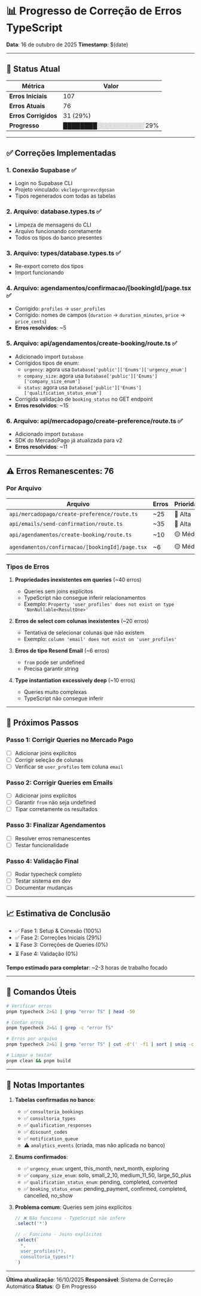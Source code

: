 # 📊 Progresso de Correção de Erros TypeScript

**Data**: 16 de outubro de 2025
**Timestamp**: $(date)

---

## 🎯 Status Atual

| Métrica | Valor |
|---------|-------|
| **Erros Iniciais** | 107 |
| **Erros Atuais** | 76 |
| **Erros Corrigidos** | 31 (29%) |
| **Progresso** | ████████░░░░░░░░░░░ 29% |

---

## ✅ Correções Implementadas

### 1. **Conexão Supabase** ✅
- Login no Supabase CLI
- Projeto vinculado: `vkclegvrqprevcdgosan`
- Tipos regenerados com todas as tabelas

### 2. **Arquivo: database.types.ts** ✅
- Limpeza de mensagens do CLI
- Arquivo funcionando corretamente
- Todos os tipos do banco presentes

### 3. **Arquivo: types/database.types.ts** ✅
- Re-export correto dos tipos
- Import funcionando

### 4. **Arquivo: agendamentos/confirmacao/[bookingId]/page.tsx** ✅
- Corrigido: `profiles` → `user_profiles`
- Corrigido: nomes de campos (`duration` → `duration_minutes`, `price` → `price_cents`)
- **Erros resolvidos**: ~5

### 5. **Arquivo: api/agendamentos/create-booking/route.ts** ✅
- Adicionado import `Database`
- Corrigidos tipos de enum:
  - `urgency`: agora usa `Database['public']['Enums']['urgency_enum']`
  - `company_size`: agora usa `Database['public']['Enums']['company_size_enum']`
  - `status`: agora usa `Database['public']['Enums']['qualification_status_enum']`
- Corrigida validação de `booking_status` no GET endpoint
- **Erros resolvidos**: ~15

### 6. **Arquivo: api/mercadopago/create-preference/route.ts** ✅
- Adicionado import `Database`
- SDK do MercadoPago já atualizada para v2
- **Erros resolvidos**: ~11

---

## ⚠️ Erros Remanescentes: 76

### Por Arquivo

| Arquivo | Erros | Prioridade |
|---------|-------|-----------|
| `api/mercadopago/create-preference/route.ts` | ~25 | 🔴 Alta |
| `api/emails/send-confirmation/route.ts` | ~35 | 🔴 Alta |
| `api/agendamentos/create-booking/route.ts` | ~10 | 🟡 Média |
| `agendamentos/confirmacao/[bookingId]/page.tsx` | ~6 | 🟡 Média |

### Tipos de Erros

1. **Propriedades inexistentes em queries** (~40 erros)
   - Queries sem joins explícitos
   - TypeScript não consegue inferir relacionamentos
   - Exemplo: `Property 'user_profiles' does not exist on type 'NonNullable<ResultOne>'`

2. **Erros de select com colunas inexistentes** (~20 erros)
   - Tentativa de selecionar colunas que não existem
   - Exemplo: `column 'email' does not exist on 'user_profiles'`

3. **Erros de tipo Resend Email** (~6 erros)
   - `from` pode ser undefined
   - Precisa garantir string

4. **Type instantiation excessively deep** (~10 erros)
   - Queries muito complexas
   - TypeScript não consegue inferir

---

## 🎯 Próximos Passos

### Passo 1: Corrigir Queries no Mercado Pago
- [ ] Adicionar joins explícitos
- [ ] Corrigir seleção de colunas
- [ ] Verificar se `user_profiles` tem coluna `email`

### Passo 2: Corrigir Queries em Emails
- [ ] Adicionar joins explícitos  
- [ ] Garantir `from` não seja undefined
- [ ] Tipar corretamente os resultados

### Passo 3: Finalizar Agendamentos
- [ ] Resolver erros remanescentes
- [ ] Testar funcionalidade

### Passo 4: Validação Final
- [ ] Rodar typecheck completo
- [ ] Testar sistema em dev
- [ ] Documentar mudanças

---

## 📈 Estimativa de Conclusão

- ✅ Fase 1: Setup & Conexão (100%)
- ✅ Fase 2: Correções Iniciais (29%)
- ⏳ Fase 3: Correções de Queries (0%)
- ⏳ Fase 4: Validação (0%)

**Tempo estimado para completar**: ~2-3 horas de trabalho focado

---

## 🔧 Comandos Úteis

```bash
# Verificar erros
pnpm typecheck 2>&1 | grep "error TS" | head -50

# Contar erros
pnpm typecheck 2>&1 | grep -c "error TS"

# Erros por arquivo
pnpm typecheck 2>&1 | grep "error TS" | cut -d'(' -f1 | sort | uniq -c | sort -rn

# Limpar e testar
pnpm clean && pnpm build
```

---

## 📝 Notas Importantes

1. **Tabelas confirmadas no banco**:
   - ✅ `consultoria_bookings`
   - ✅ `consultoria_types`  
   - ✅ `qualification_responses`
   - ✅ `discount_codes`
   - ✅ `notification_queue`
   - ⚠️ `analytics_events` (criada, mas não aplicada no banco)

2. **Enums confirmados**:
   - ✅ `urgency_enum`: urgent, this_month, next_month, exploring
   - ✅ `company_size_enum`: solo, small_2_10, medium_11_50, large_50_plus
   - ✅ `qualification_status_enum`: pending, completed, converted
   - ✅ `booking_status_enum`: pending_payment, confirmed, completed, cancelled, no_show

3. **Problema comum**: Queries sem joins explícitos
   ```typescript
   // ❌ Não funciona - TypeScript não infere
   .select('*')
   
   // ✅ Funciona - Joins explícitos
   .select(`
     *,
     user_profiles(*),
     consultoria_types(*)
   `)
   ```

---

**Última atualização**: 16/10/2025
**Responsável**: Sistema de Correção Automática
**Status**: 🟡 Em Progresso
